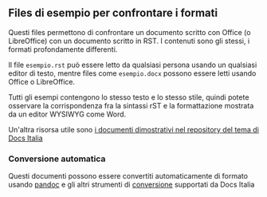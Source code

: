 
## Files di esempio per confrontare i formati

Questi files permettono di confrontare un documento scritto con Office
(o LibreOffice) con un documento scritto in RST. I contenuti sono gli
stessi, i formati profondamente differenti.

Il file `esempio.rst` può essere letto da qualsiasi persona usando un
qualsiasi editor di testo, mentre files come `esempio.docx` possono
essere letti usando Office o LibreOffice.

Tutti gli esempi contengono lo stesso testo e lo stesso stile, quindi
potete osservare la corrispondenza fra la sintassi rST e la
formattazione mostrata da un editor WYSIWYG come Word.

Un'altra risorsa utile sono [i documenti dimostrativi nel repository
del tema di Docs
Italia](https://github.com/italia/docs-italia-theme/tree/master/demo_docs/source)

### Conversione automatica

Questi documenti possono essere convertiti automaticamente di formato
usando [pandoc](pandoc.org) e gli altri strumenti di
[conversione](http://guida-docs-italia.readthedocs.io/it/latest/index/scrivere-un-documento.html#migrazione-su-docs-italia-di-documentazione-esistente)
supportati da Docs Italia
